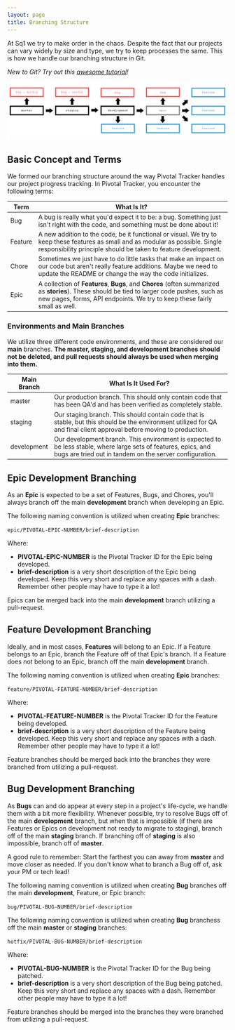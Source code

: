 ```yaml
---
layout: page
title: Branching Structure
---
```


At Sq1 we try to make order in the chaos. Despite the fact that our projects can
vary widely by size and type, we try to keep processes the same. This is how we
handle our branching structure in Git.

_New to Git? Try out this [awesome tutorial](https://try.github.io/levels/1/challenges/1)!_

![Branching Structure Overview](/public/img/branching-structure-overview.png)

## Basic Concept and Terms
We formed our branching structure around the way Pivotal Tracker handles our
project progress tracking. In Pivotal Tracker, you encounter the following terms:

|Term|What Is It?|
|----|-----------|
|Bug|A bug is really what you'd expect it to be: a bug. Something just isn't right with the code, and something must be done about it!|
|Feature|A new addition to the code, be it functional or visual. We try to keep these features as small and as modular as possible. Single responsibility principle should be taken to feature development.|
|Chore|Sometimes we just have to do little tasks that make an impact on our code but aren't really feature additions. Maybe we need to update the README or change the way the code initializes.|
|Epic|A collection of __Features__, __Bugs__, and __Chores__ (often summarized as __stories__). These should be tied to larger code pushes, such as new pages, forms, API endpoints. We try to keep these fairly small as well.|

### Environments and Main Branches
We utilize three different code environments, and these are considered our __main__
branches. __The master, staging, and development branches should not be deleted,
and pull requests should always be used when merging into them.__

|Main Branch|What Is It Used For?|
|-----------|--------------------|
|master|Our production branch. This should only contain code that has been QA'd and has been verified as completely stable.|
|staging|Our staging branch. This should contain code that is stable, but this should be the environment utilized for QA and final client approval before moving to production.|
|development|Our development branch. This environment is expected to be less stable, where large sets of features, epics, and bugs are tried out in tandem on the server configuration.|

## Epic Development Branching
As an __Epic__ is expected to be a set of Features, Bugs, and Chores, you'll
always branch off the main __development__ branch when developing an Epic.

The following naming convention is utilized when creating __Epic__ branches:

`epic/PIVOTAL-EPIC-NUMBER/brief-description`

Where:

- __PIVOTAL-EPIC-NUMBER__ is the Pivotal Tracker ID for the Epic being developed.
- __brief-description__ is a very short description of the Epic being developed. Keep this very short and replace any spaces with a dash. Remember other people may have to type it a lot!

Epics can be merged back into the main __development__ branch utilizing a pull-request.

## Feature Development Branching
Ideally, and in most cases, __Features__ will belong to an Epic. If a Feature
belongs to an Epic, branch the Feature off of that Epic's branch. If a Feature
does not belong to an Epic, branch off the main __development__ branch.

The following naming convention is utilized when creating __Epic__ branches:

`feature/PIVOTAL-FEATURE-NUMBER/brief-description`

Where:

- __PIVOTAL-FEATURE-NUMBER__ is the Pivotal Tracker ID for the Feature being developed.
- __brief-description__ is a very short description of the Feature being developed. Keep this very short and replace any spaces with a dash. Remember other people may have to type it a lot!

Feature branches should be merged back into the branches they were branched from utilizing a pull-request.

## Bug Development Branching
As __Bugs__ can and do appear at every step in a project's life-cycle, we handle
them with a bit more flexibility. Whenever possible, try to resolve Bugs off of
the main __development__ branch, but when that is impossible (if there are Features
or Epics on development not ready to migrate to staging), branch off of the main
__staging__ branch. If branching off of __staging__ is also impossible, branch off of __master__.

A good rule to remember: Start the farthest you can away from __master__ and
move closer as needed. If you don't know what to branch a Bug off of, ask your PM
or tech lead!

The following naming convention is utilized when creating __Bug__ branches off
the main __development__, Feature, or Epic branch:

`bug/PIVOTAL-BUG-NUMBER/brief-description`

The following naming convention is utilized when creating __Bug__ branchess off
the main __master__ or __staging__ branches:

`hotfix/PIVOTAL-BUG-NUMBER/brief-description`

Where:

- __PIVOTAL-BUG-NUMBER__ is the Pivotal Tracker ID for the Bug being patched.
- __brief-description__ is a very short description of the Bug being patched. Keep this very short and replace any spaces with a dash. Remember other people may have to type it a lot!

Feature branches should be merged into the branches they were branched from utilizing a pull-request.
